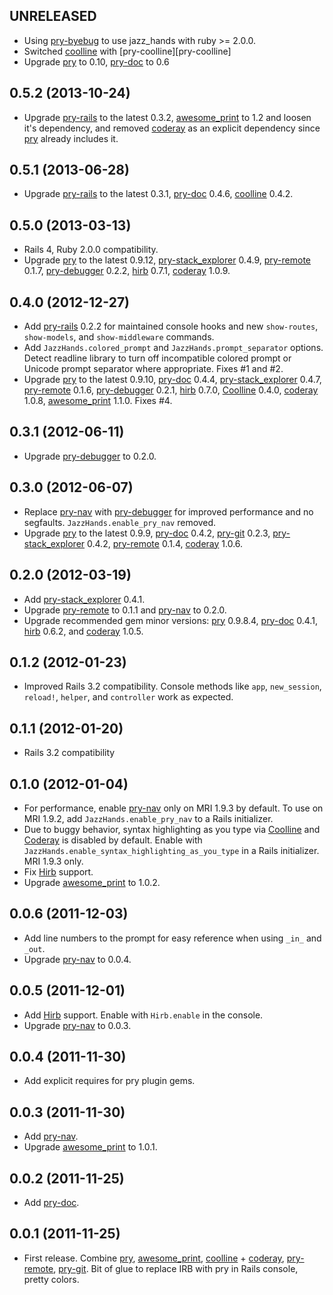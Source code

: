 ## UNRELEASED

* Using [pry-byebug][pry-byebug] to use jazz_hands with ruby >= 2.0.0.
* Switched [coolline][coolline] with [pry-coolline][pry-coolline]
* Upgrade [pry][pry] to 0.10, [pry-doc][pry-doc] to 0.6

## 0.5.2 (2013-10-24)

* Upgrade [pry-rails][pry-rails] to the latest 0.3.2,
  [awesome_print][awesome_print] to 1.2 and loosen it's dependency, and removed
  [coderay][coderay] as an explicit dependency since [pry][pry] already includes
  it.

## 0.5.1 (2013-06-28)

* Upgrade [pry-rails][pry-rails] to the latest 0.3.1, [pry-doc][pry-doc] 0.4.6,
  [coolline][coolline] 0.4.2.


## 0.5.0 (2013-03-13)

* Rails 4, Ruby 2.0.0 compatibility.
* Upgrade [pry][pry] to the latest 0.9.12,
  [pry-stack_explorer][pry-stack_explorer] 0.4.9, [pry-remote][pry-remote]
  0.1.7, [pry-debugger][pry-debugger] 0.2.2, [hirb][hirb] 0.7.1,
  [coderay][coderay] 1.0.9.


## 0.4.0 (2012-12-27)

* Add [pry-rails][pry-rails] 0.2.2 for maintained console hooks and new
  `show-routes`, `show-models`, and `show-middleware` commands.
* Add `JazzHands.colored_prompt` and `JazzHands.prompt_separator` options.
  Detect readline library to turn off incompatible colored prompt or Unicode
  prompt separator where appropriate. Fixes #1 and #2.
* Upgrade [pry][pry] to the latest 0.9.10, [pry-doc][pry-doc] 0.4.4,
  [pry-stack_explorer][pry-stack_explorer] 0.4.7, [pry-remote][pry-remote]
  0.1.6, [pry-debugger][pry-debugger] 0.2.1, [hirb][hirb] 0.7.0,
  [Coolline][coolline] 0.4.0, [coderay][coderay] 1.0.8,
  [awesome_print][awesome_print] 1.1.0. Fixes #4.

## 0.3.1 (2012-06-11)

* Upgrade [pry-debugger][pry-debugger] to 0.2.0.

## 0.3.0 (2012-06-07)

* Replace [pry-nav][pry-nav] with [pry-debugger][pry-debugger] for improved
  performance and no segfaults. `JazzHands.enable_pry_nav` removed.
* Upgrade [pry][pry] to the latest 0.9.9, [pry-doc][pry-doc] 0.4.2,
  [pry-git][pry-git] 0.2.3, [pry-stack_explorer][pry-stack_explorer] 0.4.2,
  [pry-remote][pry-remote] 0.1.4, [coderay][coderay] 1.0.6.

## 0.2.0 (2012-03-19)

* Add [pry-stack_explorer][pry-stack_explorer] 0.4.1.
* Upgrade [pry-remote][pry-remote] to 0.1.1 and [pry-nav][pry-nav] to 0.2.0.
* Upgrade recommended gem minor versions: [pry][pry] 0.9.8.4, [pry-doc][pry-doc]
  0.4.1, [hirb][hirb] 0.6.2, and [coderay][coderay] 1.0.5.

## 0.1.2 (2012-01-23)

* Improved Rails 3.2 compatibility. Console methods like `app`, `new_session`,
  `reload!`, `helper`, and `controller` work as expected.

## 0.1.1 (2012-01-20)

* Rails 3.2 compatibility

## 0.1.0 (2012-01-04)

* For performance, enable [pry-nav][pry-nav] only on MRI 1.9.3 by default. To
  use on MRI 1.9.2, add `JazzHands.enable_pry_nav` to a Rails initializer.
* Due to buggy behavior, syntax highlighting as you type via
  [Coolline][coolline] and [Coderay][coderay] is disabled by default. Enable
  with `JazzHands.enable_syntax_highlighting_as_you_type` in a Rails
  initializer. MRI 1.9.3 only.
* Fix [Hirb][hirb] support.
* Upgrade [awesome_print][awesome_print] to 1.0.2.

## 0.0.6 (2011-12-03)

* Add line numbers to the prompt for easy reference when using `_in_` and
  `_out`.
* Upgrade [pry-nav][pry-nav] to 0.0.4.


## 0.0.5 (2011-12-01)

* Add [Hirb][hirb] support. Enable with `Hirb.enable` in the console.
* Upgrade [pry-nav][pry-nav] to 0.0.3.


## 0.0.4 (2011-11-30)

* Add explicit requires for pry plugin gems.


## 0.0.3 (2011-11-30)

* Add [pry-nav][pry-nav].
* Upgrade [awesome_print][awesome_print] to 1.0.1.


## 0.0.2 (2011-11-25)

* Add [pry-doc][pry-doc].


## 0.0.1 (2011-11-25)

* First release. Combine [pry][pry], [awesome_print][awesome_print],
  [coolline][coolline] + [coderay][coderay], [pry-remote][pry-remote],
  [pry-git][pry-git]. Bit of glue to replace IRB with pry in Rails console,
  pretty colors.


[pry]:                http://pry.github.com
[awesome_print]:      https://github.com/michaeldv/awesome_print
[pry-doc]:            https://github.com/pry/pry-doc
[pry-git]:            https://github.com/pry/pry-git
[pry-nav]:            https://github.com/nixme/pry-nav
[pry-remote]:         https://github.com/Mon-Ouie/pry-remote
[coolline]:           https://github.com/Mon-Ouie/coolline
[pry-cooline]:        https://github.com/pry/pry-coolline
[coderay]:            https://github.com/rubychan/coderay
[hirb]:               https://github.com/cldwalker/hirb
[pry-stack_explorer]: https://github.com/pry/pry-stack_explorer
[pry-debugger]:       https://github.com/nixme/pry-debugger
[pry-rails]:          https://github.com/rweng/pry-rails
[pry-byebug]:         https://github.com/deivid-rodriguez/pry-byebug
